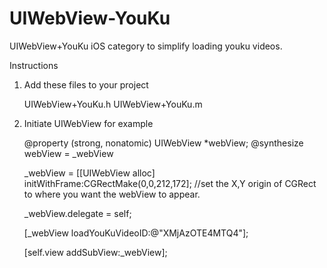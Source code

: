 UIWebView-YouKu
===============

UIWebView+YouKu iOS category to simplify loading youku videos.

Instructions

1) Add these files to your project

   UIWebView+YouKu.h
   UIWebView+YouKu.m

2) Initiate UIWebView for example

   @property (strong, nonatomic) UIWebView *webView;
   @synthesize webView = _webView

   _webView = [[UIWebView alloc] initWithFrame:CGRectMake(0,0,212,172];
   //set the X,Y origin of CGRect to where you want the webView to appear.

   _webView.delegate = self;
   
   [_webView loadYouKuVideoID:@"XMjAzOTE4MTQ4"];
   
   [self.view addSubView:_webView];
